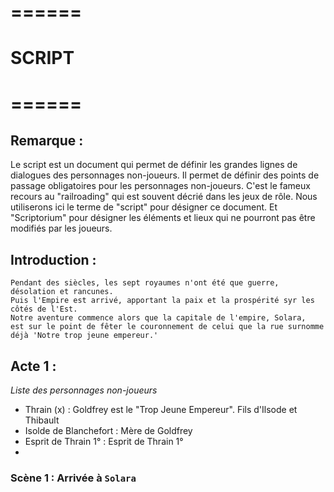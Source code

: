 # ======
# SCRIPT
# ======

## Remarque :
Le script est un document qui permet de définir les grandes lignes de dialogues des personnages non-joueurs.
Il permet de définir des points de passage obligatoires pour les personnages non-joueurs.
C'est le fameux recours au "railroading" qui est souvent décrié dans les jeux de rôle. 
Nous utiliserons ici le terme de "script" pour désigner ce document. 
Et "Scriptorium" pour désigner les éléments et lieux qui ne pourront pas être modifiés par les joueurs. 

## Introduction :

    Pendant des siècles, les sept royaumes n'ont été que guerre, désolation et rancunes.
    Puis l'Empire est arrivé, apportant la paix et la prospérité syr les côtés de l'Est.
    Notre aventure commence alors que la capitale de l'empire, Solara,
    est sur le point de fêter le couronnement de celui que la rue surnomme 
    déjà 'Notre trop jeune empereur.'

## Acte 1 :
_Liste des personnages non-joueurs_
* Thrain (x) : Goldfrey est le "Trop Jeune Empereur". Fils d'Ilsode et Thibault 
* Isolde de Blanchefort : Mère de Goldfrey
* Esprit de Thrain 1° : Esprit de Thrain 1°
* 
### Scène 1 : Arrivée à `Solara`

